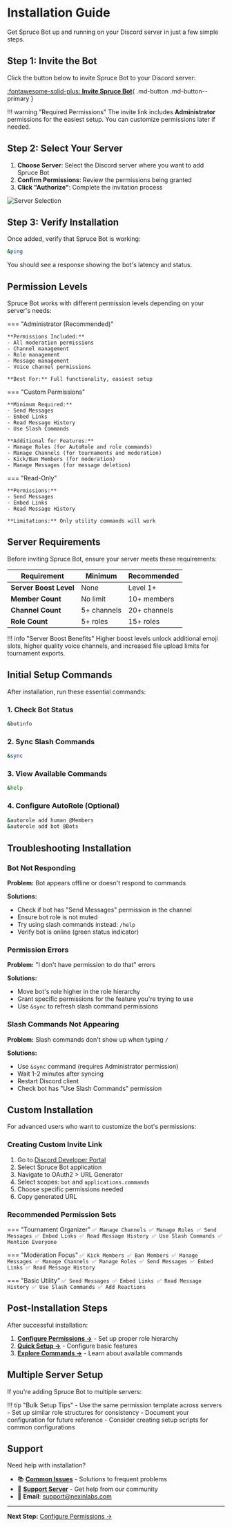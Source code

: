 # Installation Guide

Get Spruce Bot up and running on your Discord server in just a few simple steps.

## Step 1: Invite the Bot

Click the button below to invite Spruce Bot to your Discord server:

[:fontawesome-solid-plus: **Invite Spruce Bot**](https://discord.com/api/oauth2/authorize?client_id=931202912888164474&permissions=8&scope=bot%20applications.commands){ .md-button .md-button--primary }

!!! warning "Required Permissions"
    The invite link includes **Administrator** permissions for the easiest setup. You can customize permissions later if needed.

## Step 2: Select Your Server

1. **Choose Server**: Select the Discord server where you want to add Spruce Bot
2. **Confirm Permissions**: Review the permissions being granted
3. **Click "Authorize"**: Complete the invitation process

![Server Selection](../assets/images/server-selection.png)

## Step 3: Verify Installation

Once added, verify that Spruce Bot is working:

```bash
&ping
```

You should see a response showing the bot's latency and status.

## Permission Levels

Spruce Bot works with different permission levels depending on your server's needs:

=== "Administrator (Recommended)"

    **Permissions Included:**
    - All moderation permissions
    - Channel management
    - Role management
    - Message management
    - Voice channel permissions
    
    **Best For:** Full functionality, easiest setup

=== "Custom Permissions"

    **Minimum Required:**
    - Send Messages
    - Embed Links
    - Read Message History
    - Use Slash Commands
    
    **Additional for Features:**
    - Manage Roles (for AutoRole and role commands)
    - Manage Channels (for tournaments and moderation)
    - Kick/Ban Members (for moderation)
    - Manage Messages (for message deletion)

=== "Read-Only"

    **Permissions:**
    - Send Messages
    - Embed Links
    - Read Message History
    
    **Limitations:** Only utility commands will work

## Server Requirements

Before inviting Spruce Bot, ensure your server meets these requirements:

| Requirement | Minimum | Recommended |
|-------------|---------|-------------|
| **Server Boost Level** | None | Level 1+ |
| **Member Count** | No limit | 10+ members |
| **Channel Count** | 5+ channels | 20+ channels |
| **Role Count** | 5+ roles | 15+ roles |

!!! info "Server Boost Benefits"
    Higher boost levels unlock additional emoji slots, higher quality voice channels, and increased file upload limits for tournament exports.

## Initial Setup Commands

After installation, run these essential commands:

### 1. Check Bot Status
```bash
&botinfo
```

### 2. Sync Slash Commands
```bash
&sync
```

### 3. View Available Commands
```bash
&help
```

### 4. Configure AutoRole (Optional)
```bash
&autorole add human @Members
&autorole add bot @Bots
```

## Troubleshooting Installation

### Bot Not Responding

**Problem:** Bot appears offline or doesn't respond to commands

**Solutions:**
- Check if bot has "Send Messages" permission in the channel
- Ensure bot role is not muted
- Try using slash commands instead: `/help`
- Verify bot is online (green status indicator)

### Permission Errors

**Problem:** "I don't have permission to do that" errors

**Solutions:**
- Move bot's role higher in the role hierarchy
- Grant specific permissions for the feature you're trying to use
- Use `&sync` to refresh slash command permissions

### Slash Commands Not Appearing

**Problem:** Slash commands don't show up when typing `/`

**Solutions:**
- Use `&sync` command (requires Administrator permission)
- Wait 1-2 minutes after syncing
- Restart Discord client
- Check bot has "Use Slash Commands" permission

## Custom Installation

For advanced users who want to customize the bot's permissions:

### Creating Custom Invite Link

1. Go to [Discord Developer Portal](https://discord.com/developers/applications)
2. Select Spruce Bot application
3. Navigate to OAuth2 > URL Generator
4. Select scopes: `bot` and `applications.commands`
5. Choose specific permissions needed
6. Copy generated URL

### Recommended Permission Sets

=== "Tournament Organizer"
    ```
    ✅ Manage Channels
    ✅ Manage Roles
    ✅ Send Messages
    ✅ Embed Links
    ✅ Read Message History
    ✅ Use Slash Commands
    ✅ Mention Everyone
    ```

=== "Moderation Focus"
    ```
    ✅ Kick Members
    ✅ Ban Members
    ✅ Manage Messages
    ✅ Manage Channels
    ✅ Manage Roles
    ✅ Send Messages
    ✅ Embed Links
    ✅ Read Message History
    ```

=== "Basic Utility"
    ```
    ✅ Send Messages
    ✅ Embed Links
    ✅ Read Message History
    ✅ Use Slash Commands
    ✅ Add Reactions
    ```

## Post-Installation Steps

After successful installation:

1. **[Configure Permissions →](permissions.md)** - Set up proper role hierarchy
2. **[Quick Setup →](quick-setup.md)** - Configure basic features
3. **[Explore Commands →](../commands/)** - Learn about available commands

## Multiple Server Setup

If you're adding Spruce Bot to multiple servers:

!!! tip "Bulk Setup Tips"
    - Use the same permission template across servers
    - Set up similar role structures for consistency
    - Document your configuration for future reference
    - Consider creating setup scripts for common configurations

## Support

Need help with installation?

- 📚 **[Common Issues](../troubleshooting/common-issues.md)** - Solutions to frequent problems
- 💬 **[Support Server](https://discord.gg/vMnhpAyFZm)** - Get help from our community
- 📧 **Email**: support@nexinlabs.com

---

**Next Step:** [Configure Permissions →](permissions.md)
